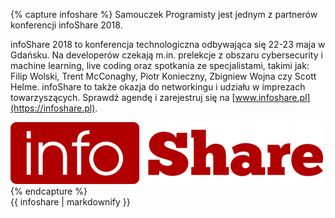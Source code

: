 {% capture infoshare %}
Samouczek Programisty jest jednym z partnerów konferencji infoShare 2018.

infoShare 2018 to konferencja technologiczna odbywająca się 22-23 maja w Gdańsku. Na developerów czekają m.in. prelekcje z obszaru cybersecurity i machine learning, live coding oraz spotkania ze specjalistami, takimi jak: Filip Wolski, Trent McConaghy, Piotr Konieczny, Zbigniew Wojna czy Scott Helme. infoShare to także okazja do networkingu i udziału w imprezach towarzyszących. Sprawdź agendę i zarejestruj się na [www.infoshare.pl](https://infoshare.pl).

<img src="/assets/images/2018/03/06_infoshare_logo.png">
{% endcapture %}

<div class="notice--success">
{{ infoshare | markdownify }}
</div>
